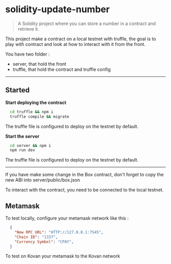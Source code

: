 # solidity-update-number

> A Solidity project where you can store a number in a contract and retrieve it.

This project make a contract on a local testnet with truffle, the goal is to play with contract and look at how to interact with it from the front.

You have two folder : 

  - server, that hold the front 
  - truffle, that hold the contract and truffle config

<hr/>

## Started

**Start deploying the contract**
```bash
  cd truffle && npm i 
  truffle compile && migrate
```
The truffle file is configured to deploy on the testnet by default.

**Start the server**
```bash
  cd server && npm i 
  npm run dev
```
The truffle file is configured to deploy on the testnet by default.

<hr/>

If you have make some change in the Box contract, don't forget to copy the new ABI into server/public/box.json

To interact with the contract, you need to be connected to the local testnet.

## Metamask
To test locally, configure your metamask network like this : 
```json
  {
    "New RPC URL": "HTTP://127.0.0.1:7545",
    "Chain ID": "1337",
    "Currency Symbol": "CPAY",
  }
````
To test on Kovan your metamask to the Kovan network
